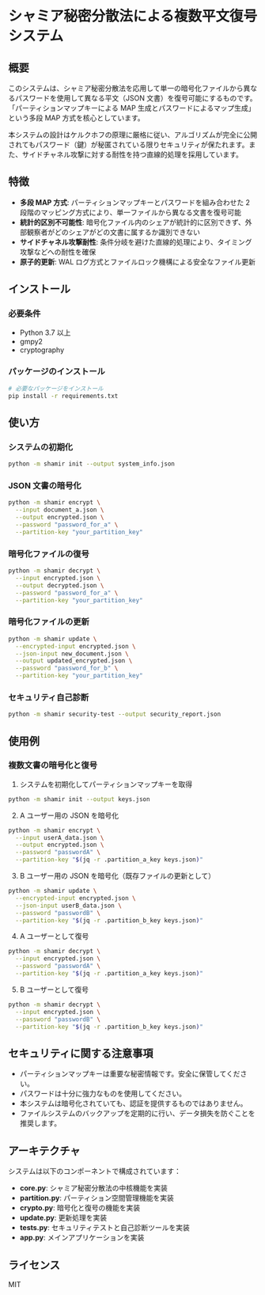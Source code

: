 # シャミア秘密分散法による複数平文復号システム

## 概要

このシステムは、シャミア秘密分散法を応用して単一の暗号化ファイルから異なるパスワードを使用して異なる平文（JSON 文書）を復号可能にするものです。「パーティションマップキーによる MAP 生成とパスワードによるマップ生成」という多段 MAP 方式を核心としています。

本システムの設計はケルクホフの原理に厳格に従い、アルゴリズムが完全に公開されてもパスワード（鍵）が秘匿されている限りセキュリティが保たれます。また、サイドチャネル攻撃に対する耐性を持つ直線的処理を採用しています。

## 特徴

- **多段 MAP 方式**: パーティションマップキーとパスワードを組み合わせた 2 段階のマッピング方式により、単一ファイルから異なる文書を復号可能
- **統計的区別不可能性**: 暗号化ファイル内のシェアが統計的に区別できず、外部観察者がどのシェアがどの文書に属するか識別できない
- **サイドチャネル攻撃耐性**: 条件分岐を避けた直線的処理により、タイミング攻撃などへの耐性を確保
- **原子的更新**: WAL ログ方式とファイルロック機構による安全なファイル更新

## インストール

### 必要条件

- Python 3.7 以上
- gmpy2
- cryptography

### パッケージのインストール

```bash
# 必要なパッケージをインストール
pip install -r requirements.txt
```

## 使い方

### システムの初期化

```bash
python -m shamir init --output system_info.json
```

### JSON 文書の暗号化

```bash
python -m shamir encrypt \
  --input document_a.json \
  --output encrypted.json \
  --password "password_for_a" \
  --partition-key "your_partition_key"
```

### 暗号化ファイルの復号

```bash
python -m shamir decrypt \
  --input encrypted.json \
  --output decrypted.json \
  --password "password_for_a" \
  --partition-key "your_partition_key"
```

### 暗号化ファイルの更新

```bash
python -m shamir update \
  --encrypted-input encrypted.json \
  --json-input new_document.json \
  --output updated_encrypted.json \
  --password "password_for_b" \
  --partition-key "your_partition_key"
```

### セキュリティ自己診断

```bash
python -m shamir security-test --output security_report.json
```

## 使用例

### 複数文書の暗号化と復号

1. システムを初期化してパーティションマップキーを取得

```bash
python -m shamir init --output keys.json
```

2. A ユーザー用の JSON を暗号化

```bash
python -m shamir encrypt \
  --input userA_data.json \
  --output encrypted.json \
  --password "passwordA" \
  --partition-key "$(jq -r .partition_a_key keys.json)"
```

3. B ユーザー用の JSON を暗号化（既存ファイルの更新として）

```bash
python -m shamir update \
  --encrypted-input encrypted.json \
  --json-input userB_data.json \
  --password "passwordB" \
  --partition-key "$(jq -r .partition_b_key keys.json)"
```

4. A ユーザーとして復号

```bash
python -m shamir decrypt \
  --input encrypted.json \
  --password "passwordA" \
  --partition-key "$(jq -r .partition_a_key keys.json)"
```

5. B ユーザーとして復号

```bash
python -m shamir decrypt \
  --input encrypted.json \
  --password "passwordB" \
  --partition-key "$(jq -r .partition_b_key keys.json)"
```

## セキュリティに関する注意事項

- パーティションマップキーは重要な秘密情報です。安全に保管してください。
- パスワードは十分に強力なものを使用してください。
- 本システムは暗号化されていても、認証を提供するものではありません。
- ファイルシステムのバックアップを定期的に行い、データ損失を防ぐことを推奨します。

## アーキテクチャ

システムは以下のコンポーネントで構成されています：

- **core.py**: シャミア秘密分散法の中核機能を実装
- **partition.py**: パーティション空間管理機能を実装
- **crypto.py**: 暗号化と復号の機能を実装
- **update.py**: 更新処理を実装
- **tests.py**: セキュリティテストと自己診断ツールを実装
- **app.py**: メインアプリケーションを実装

## ライセンス

MIT
